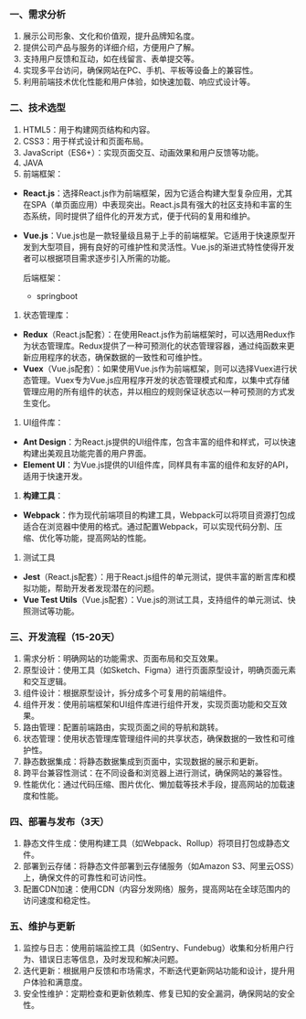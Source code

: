 ### 一、需求分析

1. 展示公司形象、文化和价值观，提升品牌知名度。
2. 提供公司产品与服务的详细介绍，方便用户了解。
3. 支持用户反馈和互动，如在线留言、表单提交等。
4. 实现多平台访问，确保网站在PC、手机、平板等设备上的兼容性。
5. 利用前端技术优化性能和用户体验，如快速加载、响应式设计等。

### 二、技术选型

1. HTML5：用于构建网页结构和内容。
2. CSS3：用于样式设计和页面布局。
3. JavaScript（ES6+）：实现页面交互、动画效果和用户反馈等功能。
4. JAVA
5. 前端框架：

- **React.js**：选择React.js作为前端框架，因为它适合构建大型复杂应用，尤其在SPA（单页面应用）中表现突出。React.js具有强大的社区支持和丰富的生态系统，同时提供了组件化的开发方式，便于代码的复用和维护。

- **Vue.js**：Vue.js也是一款轻量级且易于上手的前端框架。它适用于快速原型开发到大型项目，拥有良好的可维护性和灵活性。Vue.js的渐进式特性使得开发者可以根据项目需求逐步引入所需的功能。

  后端框架：

  - springboot

1. 状态管理库：

- **Redux**（React.js配套）：在使用React.js作为前端框架时，可以选用Redux作为状态管理库。Redux提供了一种可预测化的状态管理容器，通过纯函数来更新应用程序的状态，确保数据的一致性和可维护性。
- **Vuex**（Vue.js配套）：如果使用Vue.js作为前端框架，则可以选择Vuex进行状态管理。Vuex专为Vue.js应用程序开发的状态管理模式和库，以集中式存储管理应用的所有组件的状态，并以相应的规则保证状态以一种可预测的方式发生变化。

1. UI组件库：

- **Ant Design**：为React.js提供的UI组件库，包含丰富的组件和样式，可以快速构建出美观且功能完善的用户界面。
- **Element UI**：为Vue.js提供的UI组件库，同样具有丰富的组件和友好的API，适用于快速开发。

1. **构建工具**：

- **Webpack**：作为现代前端项目的构建工具，Webpack可以将项目资源打包成适合在浏览器中使用的格式。通过配置Webpack，可以实现代码分割、压缩、优化等功能，提高网站的性能。

1.  测试工具

- **Jest**（React.js配套）：用于React.js组件的单元测试，提供丰富的断言库和模拟功能，帮助开发者发现潜在的问题。
- **Vue Test Utils**（Vue.js配套）：Vue.js的测试工具，支持组件的单元测试、快照测试等功能。

### 三、开发流程（15-20天）

1. 需求分析：明确网站的功能需求、页面布局和交互效果。
2. 原型设计：使用工具（如Sketch、Figma）进行页面原型设计，明确页面元素和交互逻辑。
3. 组件设计：根据原型设计，拆分成多个可复用的前端组件。
4. 组件开发：使用前端框架和UI组件库进行组件开发，实现页面功能和交互效果。
5. 路由管理：配置前端路由，实现页面之间的导航和跳转。
6. 状态管理：使用状态管理库管理组件间的共享状态，确保数据的一致性和可维护性。
7. 静态数据集成：将静态数据集成到页面中，实现数据的展示和更新。
8. 跨平台兼容性测试：在不同设备和浏览器上进行测试，确保网站的兼容性。
9. 性能优化：通过代码压缩、图片优化、懒加载等技术手段，提高网站的加载速度和性能。

### 四、部署与发布（3天）

1. 静态文件生成：使用构建工具（如Webpack、Rollup）将项目打包成静态文件。
2. 部署到云存储：将静态文件部署到云存储服务（如Amazon     S3、阿里云OSS）上，确保文件的可靠性和可访问性。
3. 配置CDN加速：使用CDN（内容分发网络）服务，提高网站在全球范围内的访问速度和稳定性。

### 五、维护与更新

1. 监控与日志：使用前端监控工具（如Sentry、Fundebug）收集和分析用户行为、错误日志等信息，及时发现和解决问题。
2. 迭代更新：根据用户反馈和市场需求，不断迭代更新网站功能和设计，提升用户体验和满意度。
3. 安全性维护：定期检查和更新依赖库、修复已知的安全漏洞，确保网站的安全性。